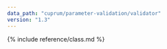 ```yaml
---
data_path: "cuprum/parameter-validation/validator"
version: "1.3"
---
```


{% include reference/class.md %}
